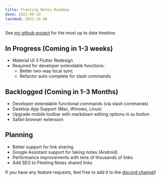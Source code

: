```yaml
---
title: Fleeting Notes Roadmap
date: 2022-09-10
lastmod: 2022-10-08
---
```

See [my github project](https://github.com/orgs/fleetingnotes/projects/1/) for the most up to date timeline:

## In Progress (Coming in 1-3 weeks)
- Material UI 3 Flutter Redesign
- Required for developer extendable functions:
	- Better two-way local sync
	- Refactor auto-complete for slash commands

## Backlogged (Coming in 1-3 Months)
- Developer extendable functional commands (via slash commands)
- Desktop App Support (Mac, Winows, Linux)
- Upgrade mobile toolbar with markdown editing options in `Aa` button
- Safari browser extension

## Planning
- Better support for link sharing
- Google Assistant support for taking notes (Android)
- Performance improvements with tens of thousands of links
- Add SEO to Fleeting Notes shared links

If you have any feature requests, feel free to add it to the [discord channel](https://discord.gg/xrj6yuGNmx)!